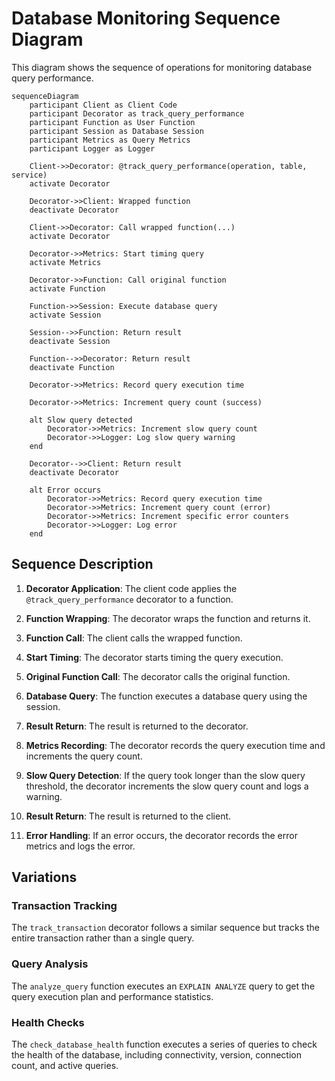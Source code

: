 # Database Monitoring Sequence Diagram

This diagram shows the sequence of operations for monitoring database query performance.

```mermaid
sequenceDiagram
    participant Client as Client Code
    participant Decorator as track_query_performance
    participant Function as User Function
    participant Session as Database Session
    participant Metrics as Query Metrics
    participant Logger as Logger

    Client->>Decorator: @track_query_performance(operation, table, service)
    activate Decorator
    
    Decorator->>Client: Wrapped function
    deactivate Decorator
    
    Client->>Decorator: Call wrapped function(...)
    activate Decorator
    
    Decorator->>Metrics: Start timing query
    activate Metrics
    
    Decorator->>Function: Call original function
    activate Function
    
    Function->>Session: Execute database query
    activate Session
    
    Session-->>Function: Return result
    deactivate Session
    
    Function-->>Decorator: Return result
    deactivate Function
    
    Decorator->>Metrics: Record query execution time
    
    Decorator->>Metrics: Increment query count (success)
    
    alt Slow query detected
        Decorator->>Metrics: Increment slow query count
        Decorator->>Logger: Log slow query warning
    end
    
    Decorator-->>Client: Return result
    deactivate Decorator
    
    alt Error occurs
        Decorator->>Metrics: Record query execution time
        Decorator->>Metrics: Increment query count (error)
        Decorator->>Metrics: Increment specific error counters
        Decorator->>Logger: Log error
    end
```

## Sequence Description

1. **Decorator Application**: The client code applies the `@track_query_performance` decorator to a function.

2. **Function Wrapping**: The decorator wraps the function and returns it.

3. **Function Call**: The client calls the wrapped function.

4. **Start Timing**: The decorator starts timing the query execution.

5. **Original Function Call**: The decorator calls the original function.

6. **Database Query**: The function executes a database query using the session.

7. **Result Return**: The result is returned to the decorator.

8. **Metrics Recording**: The decorator records the query execution time and increments the query count.

9. **Slow Query Detection**: If the query took longer than the slow query threshold, the decorator increments the slow query count and logs a warning.

10. **Result Return**: The result is returned to the client.

11. **Error Handling**: If an error occurs, the decorator records the error metrics and logs the error.

## Variations

### Transaction Tracking

The `track_transaction` decorator follows a similar sequence but tracks the entire transaction rather than a single query.

### Query Analysis

The `analyze_query` function executes an `EXPLAIN ANALYZE` query to get the query execution plan and performance statistics.

### Health Checks

The `check_database_health` function executes a series of queries to check the health of the database, including connectivity, version, connection count, and active queries.